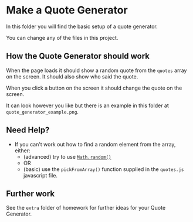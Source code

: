 # Make a Quote Generator

In this folder you will find the basic setup of a quote generator.

You can change any of the files in this project.

## How the Quote Generator should work

When the page loads it should show a random quote from the `quotes` array on the screen. It should also show who said the quote.

When you click a button on the screen it should change the quote on the screen.


It can look however you like but there is an example in this folder at `quote_generator_example.png`.

## Need Help?

- If you can't work out how to find a random element from the array, either:
  - (advanced) try to use [`Math.random()`](https://www.w3schools.com/js/js_random.asp)
  - OR
  - (basic) use the `pickFromArray()` function supplied in the `quotes.js` javascript file.

## Further work

See the `extra` folder of homework for further ideas for your Quote Generator.
